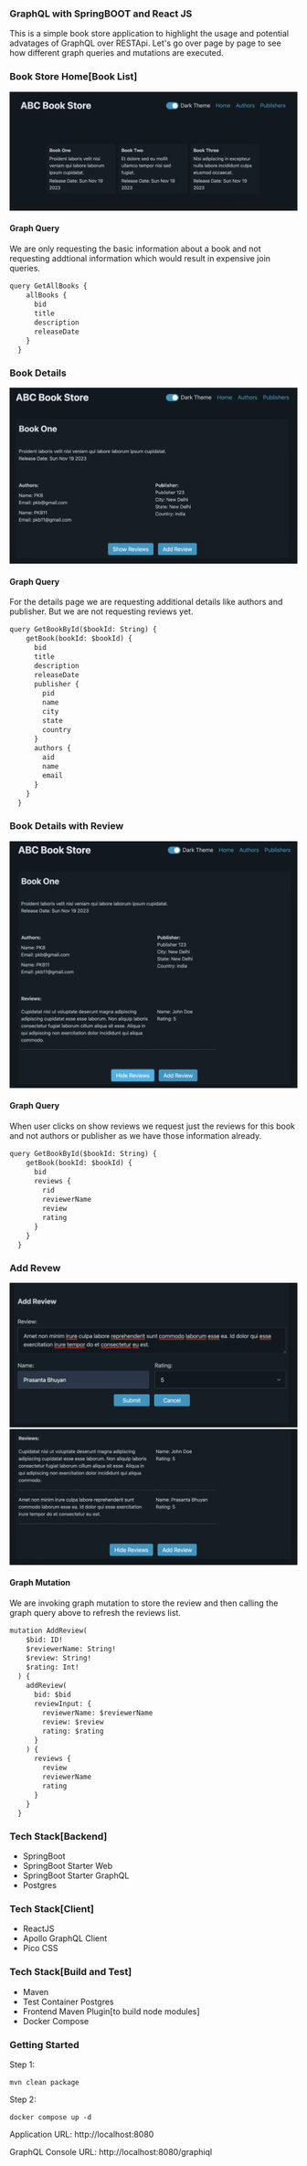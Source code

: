 ### GraphQL with SpringBOOT and React JS

This is a simple book store application to highlight the usage and potential advatages
of GraphQL over RESTApi. Let's go over page by page to see how different graph queries and mutations are 
executed.

### Book Store Home[Book List]
![Book Store](./src/main/resources/static/1.png)

#### Graph Query
We are only requesting the basic information about a book and not requesting addtional 
information which would result in expensive join queries.
```agsl
query GetAllBooks {
    allBooks {
      bid
      title
      description
      releaseDate
    }
  }
```

### Book Details
![Book Store](./src/main/resources/static/2.png)

#### Graph Query
For the details page we are requesting additional details like authors and publisher. But we are not requesting 
reviews yet.
```agsl
query GetBookById($bookId: String) {
    getBook(bookId: $bookId) {
      bid
      title
      description
      releaseDate
      publisher {
        pid
        name
        city
        state
        country
      }
      authors {
        aid
        name
        email
      }
    }
  }
```

### Book Details with Review
![Book Store](./src/main/resources/static/3.png)

#### Graph Query
When user clicks on show reviews we request just the reviews for this
book and not authors or publisher as we have those information already.
```agsl
query GetBookById($bookId: String) {
    getBook(bookId: $bookId) {
      bid
      reviews {
        rid
        reviewerName
        review
        rating
      }
    }
  }
```

### Add Revew
![Book Store](./src/main/resources/static/4.png)
![Book Store](./src/main/resources/static/5.png)

#### Graph Mutation
We are invoking graph mutation to store the review and then calling the graph query above to 
refresh the reviews list. 
```agsl
mutation AddReview(
    $bid: ID!
    $reviewerName: String!
    $review: String!
    $rating: Int!
  ) {
    addReview(
      bid: $bid
      reviewInput: {
        reviewerName: $reviewerName
        review: $review
        rating: $rating
      }
    ) {
      reviews {
        review
        reviewerName
        rating
      }
    }
  }
```

### Tech Stack[Backend]
- SpringBoot
- SpringBoot Starter Web
- SpringBoot Starter GraphQL
- Postgres

### Tech Stack[Client]
- ReactJS
- Apollo GraphQL Client
- Pico CSS

### Tech Stack[Build and Test]
- Maven
- Test Container Postgres
- Frontend Maven Plugin[to build node modules]
- Docker Compose


### Getting Started
Step 1:
```agsl
mvn clean package
```

Step 2:
```agsl
docker compose up -d
```

Application URL: http://localhost:8080

GraphQL Console URL: http://localhost:8080/graphiql





